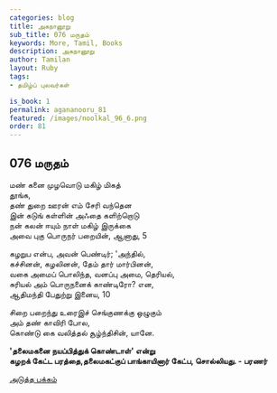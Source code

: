 ```yaml
---
categories: blog
title: அகநானூறு 
sub_title: 076 மருதம்
keywords: More, Tamil, Books
description: அகநானூறு 
author: Tamilan
layout: Ruby
tags:
- தமிழ்ப் புலவர்கள் 

is_book: 1
permalink: agananooru_81
featured: /images/noolkal_96_6.png
order: 81
---
```



## 076 மருதம்

மண் கனை முழவொடு மகிழ் மிகத்  
தூங்க,  
தண் துறை ஊரன் எம் சேரி வந்தென  
இன் கடுங் கள்ளின் அஃதை களிற்றொடு  
நன் கலன் ஈயும் நாள் மகிழ் இருக்கை  
அவை புகு பொருநர் பறையின், ஆனாது, 5

கழறுப என்ப, அவன் பெண்டிர்; 'அந்தில்,  
கச்சினன், கழலினன், தேம் தார் மார்பினன்,  
வகை அமைப் பொலிந்த, வனப்பு அமை, தெரியல்,  
சுரியல் அம் பொருநனைக் காண்டிரோ? என,  
ஆதிமந்தி பேதுற்று இனைய, 10

சிறை பறைந்து உரைஇச் செங்குணக்கு ஒழுகும்  
அம் தண் காவிரி போல,  
கொண்டு கை வலித்தல் சூழ்ந்திசின், யானே.

**'தலைமகனை நயப்பித்துக் கொண்டாள்' என்று  
கழறக் கேட்ட பரத்தை,தலைமகட்குப் பாங்காயினார் கேட்ப, சொல்லியது. - பரணர்**

[அடுத்த பக்கம்](agananooru_82)